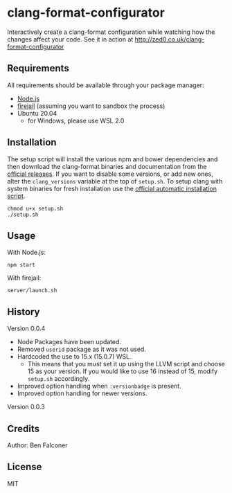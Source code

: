 # clang-format-configurator
Interactively create a clang-format configuration while watching how the changes affect your code.
See it in action at http://zed0.co.uk/clang-format-configurator

## Requirements
All requirements should be available through your package manager:
* [Node.js](https://nodejs.org/en)
* [firejail](https://github.com/netblue30/firejail) (assuming you want to sandbox the process)
* Ubuntu 20.04
  * for Windows, please use WSL 2.0

## Installation
The setup script will install the various npm and bower dependencies and then download the clang-format binaries and documentation from the [official releases](http://llvm.org/releases/download.html).
If you want to disable some versions, or add new ones, alter the `clang_versions` variable at the top of `setup.sh`. To setup clang with system binaries for fresh installation use the [official automatic installation script](https://apt.llvm.org/).

```
chmod u+x setup.sh
./setup.sh
```

## Usage
With Node.js:
```
npm start
```

With firejail:
```
server/launch.sh
```

## History
Version 0.0.4
- Node Packages have been updated.
- Removed `userid` package as it was not used.
- Hardcoded the use to 15.x (15.0.7) WSL.
  * This means that you must set it up using the LLVM script and choose 15 as your version. If you would like to use 16 instead of 15, modify `setup.sh` accordingly.
- Improved option handling when `:versionbadge` is present.
- Improved option handling for newer versions.

Version 0.0.3

## Credits
Author: Ben Falconer

## License
MIT
